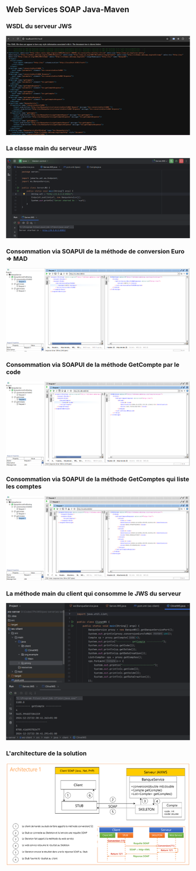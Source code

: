 <h2>Web Services SOAP Java-Maven</h2>
<h3>WSDL du serveur JWS</h3>
<img src="Captures/WSDL.png">
<h3>La classe main du serveur JWS</h3>
<img src="Captures/ServerJWS.png">
<h3>Consommation via SOAPUI de la méthode de conversion Euro => MAD</h3>
<img src="Captures/MethodeConversion.png">
<h3>Consommation via SOAPUI de la méthode GetCompte par le code</h3>
<img src="Captures/GetCompte.png">
<h3>Consommation via SOAPUI de la méthode GetComptes qui liste les comptes</h3>
<img src="Captures/GetComptes.png">
<h3>La méthode main du client qui consomme le JWS du serveur</h3>
<img src="Captures/ClientConsommeServeur.png">
<h3>L'architecture de la solution</h3>
<img src="Captures/Architecture.png">